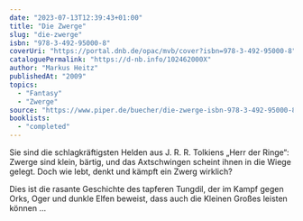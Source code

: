 ```yaml
---
date: "2023-07-13T12:39:43+01:00"
title: "Die Zwerge"
slug: "die-zwerge"
isbn: "978-3-492-95000-8"
coverUri: "https://portal.dnb.de/opac/mvb/cover?isbn=978-3-492-95000-8"
cataloguePermalink: "https://d-nb.info/102462000X"
author: "Markus Heitz"
publishedAt: "2009"
topics:
  - "Fantasy"
  - "Zwerge"
source: "https://www.piper.de/buecher/die-zwerge-isbn-978-3-492-95000-8-ebook"
booklists:
  - "completed"
---
```

Sie sind die schlagkräftigsten Helden aus J. R. R. Tolkiens „Herr der Ringe“: 
Zwerge sind klein, bärtig, und das Axtschwingen scheint ihnen in die Wiege 
gelegt. Doch wie lebt, denkt und kämpft ein Zwerg wirklich?

Dies ist die rasante Geschichte des tapferen Tungdil, der im Kampf gegen Orks, 
Oger und dunkle Elfen beweist, dass auch die Kleinen Großes leisten können …